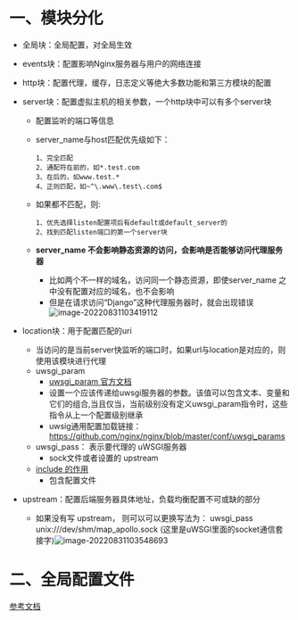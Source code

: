 # 一、模块分化

- 全局块：全局配置，对全局生效

- events块：配置影响Nginx服务器与用户的网络连接

- http块：配置代理，缓存，日志定义等绝大多数功能和第三方模块的配置

- server块：配置虚拟主机的相关参数，一个http块中可以有多个server块

  - 配置监听的端口等信息

  - server_name与host匹配优先级如下：

    ```
    1、完全匹配
    2、通配符在前的，如*.test.com
    3、在后的，如www.test.*
    4、正则匹配，如~^\.www\.test\.com$
    ```

  - 如果都不匹配，则:

    ```
    1、优先选择listen配置项后有default或default_server的
    2、找到匹配listen端口的第一个server块
    ```

  - **server_name 不会影响静态资源的访问，会影响是否能够访问代理服务器**

    - 比如两个不一样的域名，访问同一个静态资源，即使server_name 之中没有配置对应的域名，也不会影响
    - 但是在请求访问“Django”这种代理服务器时，就会出现错误![image-20220831103419112](https://yrecord.oss-cn-hangzhou.aliyuncs.com/picture/202208311034394.png)

- location块：用于配置匹配的uri

  - 当访问的是当前server快监听的端口时，如果url与location是对应的，则使用该模块进行代理
  - uwsgi_param
    - [uwsgi_param 官方文档](http://nginx.org/en/docs/http/ngx_http_uwsgi_module.html#uwsgi_param)
    - 设置一个应该传递给uwsgi服务器的参数。该值可以包含文本、变量和它们的组合,当且仅当，当前级别没有定义uwsgi_param指令时，这些指令从上一个配置级别继承
    - uwsig通用配置加载链接： https://github.com/nginx/nginx/blob/master/conf/uwsgi_params
  - uwsgi_pass： 表示要代理的 uWSGI服务器
    - sock文件或者设置的 upstream 
  - [include 的作用](https://blog.csdn.net/cmdd_/article/details/108622689?spm=1001.2101.3001.6661.1&utm_medium=distribute.pc_relevant_t0.none-task-blog-2%7Edefault%7ECTRLIST%7ERate-1-108622689-blog-106530017.topnsimilarv1&depth_1-utm_source=distribute.pc_relevant_t0.none-task-blog-2%7Edefault%7ECTRLIST%7ERate-1-108622689-blog-106530017.topnsimilarv1&utm_relevant_index=1)
    - 包含配置文件

- upstream：配置后端服务器具体地址，负载均衡配置不可或缺的部分

  - 如果没有写 upstream， 则可以可以更换写法为： uwsgi_pass unix:///dev/shm/map_apollo.sock (这里是uWSGI里面的socket通信套接字)![image-20220831103548693](https://yrecord.oss-cn-hangzhou.aliyuncs.com/picture/202208311035760.png)



# 二、全局配置文件

[参考文档](https://blog.csdn.net/weixin_34313182/article/details/93578965?ops_request_misc=%257B%2522request%255Fid%2522%253A%2522166246449116782390578078%2522%252C%2522scm%2522%253A%252220140713.130102334..%2522%257D&request_id=166246449116782390578078&biz_id=0&utm_medium=distribute.pc_search_result.none-task-blog-2~all~sobaiduend~default-1-93578965-null-null.142^v46^pc_rank_34_default_2&utm_term=access_log%20%20logs%2Faccess.log%20%20main%3B&spm=1018.2226.3001.4187)